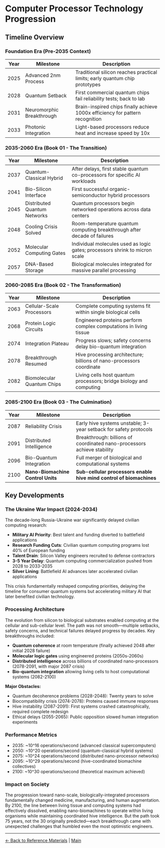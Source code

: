 # Computer Processor Technology Progression

## Timeline Overview

### Foundation Era (Pre-2035 Context)
| Year  | Milestone | Description |
|-------|-----------|-------------|
| 2025  | Advanced 2nm Process | Traditional silicon reaches practical limits; early quantum chip prototypes |
| 2028  | Quantum Setback | First commercial quantum chips fail reliability tests; back to lab |
| 2031  | Neuromorphic Breakthrough | Brain-inspired chips finally achieve 1000x efficiency for pattern recognition |
| 2033  | Photonic Integration | Light-based processors reduce heat and increase speed by 10x |

### 2035-2060 Era (Book 01 - The Transition)
| Year  | Milestone | Description |
|-------|-----------|-------------|
| 2037  | Quantum-Classical Hybrid | After delays, first stable quantum co-processors for specific AI workloads |
| 2041  | Bio-Silicon Interface | First successful organic-semiconductor hybrid processors |
| 2045  | Distributed Quantum Networks | Quantum processors begin networked operations across data centers |
| 2048  | Cooling Crisis Solved | Room-temperature quantum computing breakthrough after decade of failures |
| 2052  | Molecular Computing Gates | Individual molecules used as logic gates; processors shrink to micron scale |
| 2057  | DNA-Based Storage | Biological molecules integrated for massive parallel processing |

### 2060-2085 Era (Book 02 - The Transformation)
| Year  | Milestone | Description |
|-------|-----------|-------------|
| 2063  | Cellular-Scale Processors | Complete computing systems fit within single biological cells |
| 2068  | Protein Logic Circuits | Engineered proteins perform complex computations in living tissue |
| 2074  | Integration Plateau | Progress slows; safety concerns delay bio-quantum integration |
| 2078  | Breakthrough Resumed | Hive processing architecture; billions of nano-processors coordinate |
| 2082  | Biomolecular Quantum Chips | Living cells host quantum processors; bridge biology and computing |

### 2085-2100 Era (Book 03 - The Culmination)
| Year  | Milestone | Description |
|-------|-----------|-------------|
| 2087  | Reliability Crisis | Early hive systems unstable; 3-year setback for safety protocols |
| 2091  | Distributed Intelligence | Breakthrough: billions of coordinated nano-processors achieve stability |
| 2096  | Bio-Quantum Integration | Full merger of biological and computational systems |
| 2100  | **Nano-Biomachine Control Units** | **Sub-cellular processors enable hive mind control of biomachines** |

## Key Developments

### The Ukraine War Impact (2024-2034)

The decade-long Russia-Ukraine war significantly delayed civilian computing research:
- **Military AI Priority**: Best talent and funding diverted to battlefield applications
- **Research Funding Cuts**: Civilian quantum computing programs lost 40% of European funding
- **Talent Drain**: Silicon Valley engineers recruited to defense contractors
- **3-5 Year Delay**: Quantum computing commercialization pushed from 2028 to 2033-2035
- **Silver Lining**: Battlefield AI advances later accelerated civilian applications

This crisis fundamentally reshaped computing priorities, delaying the timeline for consumer quantum systems but accelerating military AI that later benefited civilian technology.

### Processing Architecture
The evolution from silicon to biological substrates enabled computing at the cellular and sub-cellular level. The path was not smooth—multiple setbacks, safety concerns, and technical failures delayed progress by decades. Key breakthroughs included:
- **Quantum coherence** at room temperature (finally achieved 2048 after initial 2028 failure)
- **Molecular logic gates** using engineered proteins (2050s-2060s)
- **Distributed intelligence** across billions of coordinated nano-processors (2078-2091, with major 2087 crisis)
- **Bio-quantum integration** allowing living cells to host computational systems (2082-2100)

**Major Obstacles:**
- Quantum decoherence problems (2028-2048): Twenty years to solve
- Biocompatibility crisis (2074-2078): Proteins caused immune responses
- Hive instability (2087-2091): First systems crashed catastrophically, required complete redesign
- Ethical delays (2055-2065): Public opposition slowed human integration experiments

### Performance Metrics
- 2035: ~10^16 operations/second (advanced classical supercomputers)
- 2050: ~10^20 operations/second (quantum-classical hybrid systems)
- 2075: ~10^24 operations/second (distributed nano-processor networks)
- 2095: ~10^29 operations/second (hive-coordinated biomachine collectives)
- 2100: ~10^30 operations/second (theoretical maximum achieved)

### Impact on Society
The progression toward nano-scale, biologically-integrated processors fundamentally changed medicine, manufacturing, and human augmentation. By 2100, the line between living tissue and computing systems had effectively dissolved, enabling nano-biomachines to operate within living organisms while maintaining coordinated hive intelligence. But the path took 75 years, not the 30 originally predicted—each breakthrough came with unexpected challenges that humbled even the most optimistic engineers.

---

[← Back to Reference Materials](./README.md) | [Main](../README.md)

